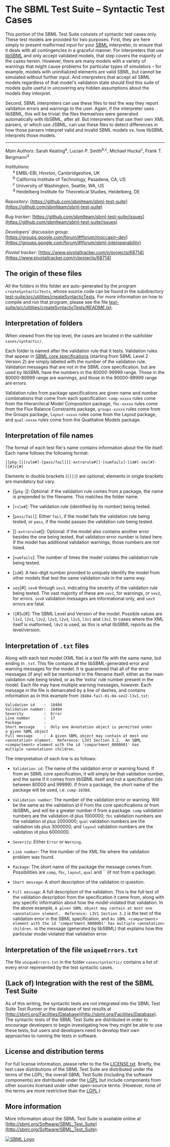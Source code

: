 The SBML Test Suite – Syntactic Test Cases
==========================================

This portion of the SBML Test Suite consists of syntactic test cases only.  These test models are provided for two purposes.  First, they are here simply to present malformed input for your [SBML](http://sbml.org) interpreter, to ensure that it deals with all contingencies in a graceful manner.  For interpreters that use [libSBML](http://sbml.org/Software/libSBML) and only accept validated models, that step covers the majority of the cases herein.  However, there are many models with a variety of warnings that might cause problems for particular types of simulators – for example, models with uninitialized elements are valid SBML, but cannot be simulated without further input.  And interpreters that accept all SBML models regardless of that model's validation state should find this suite of models quite useful in uncovering any hidden assumptions about the models they interpret.

Second, SBML interpreters can use these files to test the way they report validation errors and warnings to the user.  Again, if the interpreter uses libSBML, this will be trivial: the files themselves were generated automatically with libSBML, after all.  But interpreters that use their own XML parsers, or which use JSBML, can use these files to detect differences in how those parsers interpret valid and invalid SBML models vs. how libSBML interprets those models.

----
*Main Authors*: Sarah Keating<sup>a</sup>, Lucian P. Smith<sup>b,c</sup>, Michael Hucka<sup>c</sup>, Frank T. Bergmann<sup>d</sup>

*Institutions*:<br>
&nbsp;&nbsp;&nbsp;&nbsp;&nbsp;&nbsp;<sup>a</sup> EMBL-EBI, Hinxton, Cambridgeshire, UK<br>
&nbsp;&nbsp;&nbsp;&nbsp;&nbsp;&nbsp;<sup>b</sup> California Institute of Technology, Pasadena, CA, US<br>
&nbsp;&nbsp;&nbsp;&nbsp;&nbsp;&nbsp;<sup>c</sup> University of Washington, Seattle, WA, US<br>
&nbsp;&nbsp;&nbsp;&nbsp;&nbsp;&nbsp;<sup>d</sup> Heidelberg Institute for Theoretical Studies, Heidelberg, DE<br>

*Repository*:   [https://github.com/sbmlteam/sbml-test-suite](https://github.com/sbmlteam/sbml-test-suite)

*Bug tracker*:   [https://github.com/sbmlteam/sbml-test-suite/issues](https://github.com/sbmlteam/sbml-test-suite/issues)

*Developers' discussion group*: [https://groups.google.com/forum/#!forum/moccasin-dev](https://groups.google.com/forum/#!forum/sbml-interoperability)

*Pivotal tracker*: [https://www.pivotaltracker.com/n/projects/68714](https://www.pivotaltracker.com/n/projects/68714)


The origin of these files
-------------------------

All the folders in this folder are auto-generated by the program `createSyntacticTests`, whose source code can be found in the subdirectory [test-suite/src/utilities/createSyntacticTests](../../src/utilities/createSyntacticTests). For more information on how to compile and run that program, please see the file [test-suite/src/utilities/createSyntacticTests/README.txt](../../src/utilities/createSyntacticTests/README.txt).


Interpretation of folders
-------------------------

When viewed from the top level, the cases are located in the subfolder `cases/syntactic/`.

Each folder is named after the validation rule that it tests.  Validation rules that appear in [SBML core specifications](http://sbml.org/Documents/Specifications) (starting from SBML Level 2 Version 2) are simply labeled with the number of the validation rule.  Validation messages that are not in the SBML core specification, but are used by libSBML have the numbers in the 80000-99999 range.  Those in the 80000-89999 range are warnings, and those in the 90000-99999 range are errors.

Validation rules from package specifications are given name and number combinations that come from each specification: `comp-xxxxx` rules come from the Hierarchical Model Composition package, `fbc-xxxxx` rules come from the Flux Balance Constraints package, `groups-xxxxx` rules come from the Groups package, `layout-xxxxx` rules come from the Layout package, and `qual-xxxxx` rules come from the Qualitative Models package.


Interpretation of file names
----------------------------

The format of each test file's name contains information about the
file itself.  Each name follows the following format:

```
[[pkg-]][rule#]-[pass/fail][[-extrarule#]]-[numfails]-[id#]-sev[#]-l[#]v[#]
```

Elements in double brackets (`[[]]`) are optional; elements in single brackets are mandatory but vary.

* [[`pkg-`]]: Optional: if the validation rule comes from a package, the name is prepended to the filename.  This matches the folder name.

* [`rule#`]: The validation rule (identified by its number) being tested.

* [`pass/fail`]: Either `fail`, if the model fails the validation rule being tested, or `pass`, if the model passes the validation rule being tested.

* [[`-extrarule#`]]: Optional: if the model also contains another error besides the one being tested, that validation error number is listed here.  If the model has additional validation warnings, those numbers are *not* listed.

* [`numfails`]: The number of times the model violates the validation rule being tested.

* [`id#`]: A two-digit number provided to uniquely identify the model from other models that test the same validation rule in the same way.

* `sev`[#]: `sev0` through `sev3`, indicating the severity of the validation rule being tested.  The vast majority of these are `sev1`, for warnings, or `sev2`, for errors.  `sev0` validation messages are informational only, and `sev3` errors are fatal.

* `l`[#]`v`[#]: The SBML Level and Version of the model.  Possible values are `l1v2`, `l2v1`, `l2v2`, `l2v3`, `l2v4`, `l2v5`, `l3v1` and `l3v2`.  In cases where the XML itself is malformed, `l0v2` is used, as this is what libSBML reports as the level/version.


Interpretation of `.txt` files
------------------------------

Along with each test model (XML file) is a text file with the same name, but ending in `.txt`. This file contains all the libSBML-generated error and warning messages for the model.  It is guaranteed that all of the error messages (if any) will be mentioned in the filename itself, either as the main validation rule being tested, or as the 'extra' rule number present in the model.  Each file may have multiple warning messages, however.  Each message in the file is demarcated by a line of dashes, and contains information as in this example from `10404-fail-01-04-sev2-l3v1.txt`:

```
Validation id    :	10404
Validation number:	10404
Severity         :	Error
Line number      :	17
Package          :	
Short message    :	Only one Annotation object is permitted under
a given SBML object
Full message     :	A given SBML object may contain at most one
<annotation> element.  Reference: L3V1 Section 3.2.  An SBML
<compartment> element with the id 'compartment_0000001' has
multiple <annotation> children.
```

The interpretation of each line is as follows:

* `Validation id`: The name of the validation error or warning found. 
If from an SBML core specification, it will simply be that validation number, and the same if it comes from libSBML itself and not a specification (ids between 80000 and 99999).  If from a package, the short name of the package will be used, i.e. `comp-10308`.

* `Validation number`: The number of the validation error or warning.  Will be the same as the validation id if from the core specifications or from libSBML, and will be a greater number if from a package.  `comp` validation numbers are the validation id plus 1000000; `fbc` validation numbers are the validation id plus 2000000; `qual` validation numbers are the validation ids plus 3000000; and `layout` validation numbers are the validation id plus 6000000.

* `Severity`: Either `Error` or `Warning`.

* `Line number`: The line number of the XML file where the validation problem was found.

* `Package`: The short name of the package the message comes from.  Possibilities are `comp`, `fbc`, `layout`, `qual` and `` (if not from a package).

* `Short message`: A short description of the validation in question.

* `Full message`: A full description of the validation.  This is the full text of the validation description from the specification it came from, along with any specific information about how the model violated that validation.  In the above example, `A given SBML object may contain at most one <annotation> element.  Reference: L3V1 Section 3.2` is the text of the validation error in the SBML specification, and `An SBML <compartment> element with the id 'compartment_0000001' has multiple <annotation> children.` is the message (generated by libSBML) that explains how this particular model violated that validation error.


Interpretation of the file `uniqueErrors.txt`
---------------------------------------------

The file `uniqueErrors.txt` in the folder `cases/syntactic/` contains a list of every error represented by the test syntactic cases.


(Lack of) Integration with the rest of the SBML Test Suite
----------------------------------------------------------

As of this writing, the syntactic tests are not integrated into the SBML Test Suite Test Runner or the database of test results at [http://sbml.org/Facilities/Database](http://sbml.org/Facilities/Database).  The syntactic tests of the SBML Test Suite are distributed in order to encourage developers to begin investigating how they might be able to use these tests, but users and developers need to develop their own approaches to running the tests in software.


License and distribution terms
------------------------------

For full license information, please refer to the file [LICENSE.txt](../LICENSE.txt).  Briefly, the test case distributions of the SBML Test Suite are distributed under the terms of the LGPL; the overall SBML Test Suite (including the software components) are distributed under the [LGPL](https://www.gnu.org/licenses/old-licenses/lgpl-2.1.en.html) but include components from other sources licensed under other open-source terms.  (However, none of the terms are more restrictive than the [LGPL](https://www.gnu.org/licenses/old-licenses/lgpl-2.1.en.html).)


More information
----------------

More information about the SBML Test Suite is available online at
[http://sbml.org/Software/SBML_Test_Suite](http://sbml.org/Software/SBML_Test_Suite).

[![SBML Logo](https://raw.githubusercontent.com/sbmlteam/sbml-test-suite/develop/src/misc/graphics-originals/Official-sbml-supported-70.jpg)](http://sbml.org)
